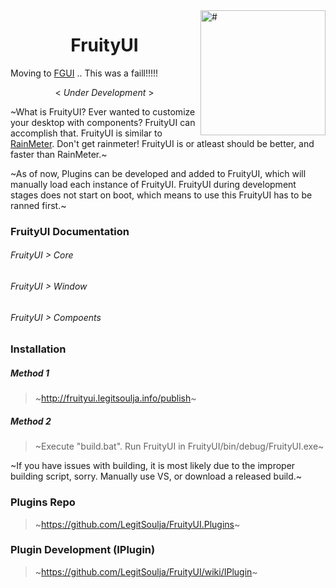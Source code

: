 <img align="right" width="200" height="auto"  alt='#' title='&copy;FruityUI' src="http://fruityui.legitsoulja.info/fruityui.png">
<p align='center'>
    <h1 align='center'>FruityUI</h1>
    <p>Moving to <a href='https://github.com/FruityUI/FGUI'>FGUI</a> .. This was a faill!!!!!</p>
    <p align='center'>< <i>Under Development</i> > </p>
</p>

~What is FruityUI? Ever wanted to customize your desktop with components? FruityUI can accomplish that. FruityUI is similar to [RainMeter](https://www.rainmeter.net/). Don't get rainmeter! FruityUI is or atleast should be better, and faster than RainMeter.~

~As of now, Plugins can be developed and added to FruityUI, which will manually load each instance of FruityUI. FruityUI during development stages does not start on boot, which means to use this FruityUI has to be ranned first.~

### FruityUI Documentation

###### FruityUI > Core
###### FruityUI > Window
###### FruityUI > Compoents

### Installation
##### Method 1
> ~http://fruityui.legitsoulja.info/publish~

##### Method 2
> ~Execute "build.bat". Run FruityUI in FruityUI/bin/debug/FruityUI.exe~

~If you have issues with building, it is most likely due to the improper building script, sorry. Manually use VS, or download a released build.~

### Plugins Repo

> ~https://github.com/LegitSoulja/FruityUI.Plugins~

### Plugin Development (IPlugin)

> ~https://github.com/LegitSoulja/FruityUI/wiki/IPlugin~

